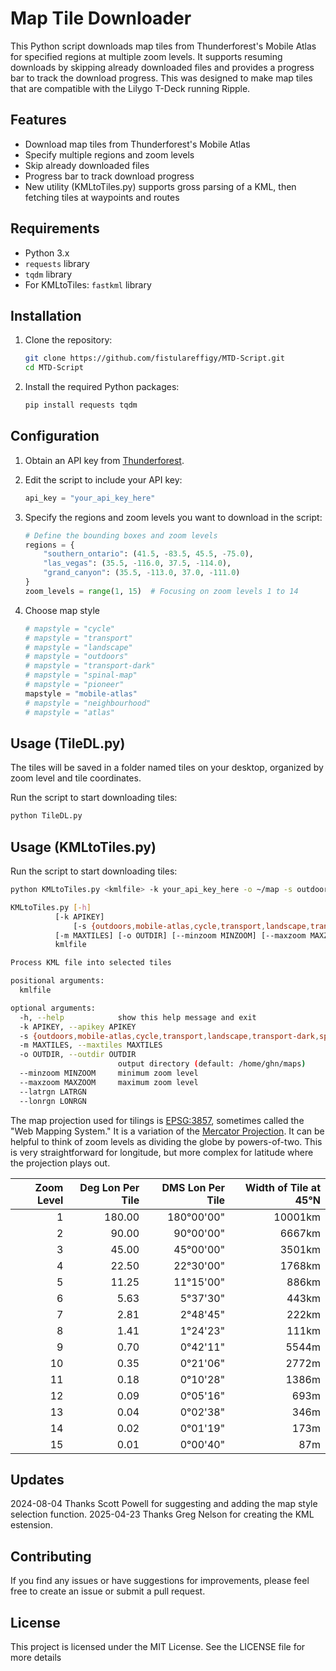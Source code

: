 # Map Tile Downloader

This Python script downloads map tiles from Thunderforest's Mobile Atlas for specified regions at multiple zoom levels. It supports resuming downloads by skipping already downloaded files and provides a progress bar to track the download progress. This was designed to make map tiles that are compatible with the Lilygo T-Deck running Ripple. 

## Features

- Download map tiles from Thunderforest's Mobile Atlas
- Specify multiple regions and zoom levels
- Skip already downloaded files
- Progress bar to track download progress
- New utility (KMLtoTiles.py) supports gross parsing of a KML,
  then fetching tiles at waypoints and routes

## Requirements

- Python 3.x
- `requests` library
- `tqdm` library
- For KMLtoTiles: `fastkml` library

## Installation

1. Clone the repository:

    ```bash
    git clone https://github.com/fistulareffigy/MTD-Script.git
    cd MTD-Script
    ```

2. Install the required Python packages:

    ```bash
    pip install requests tqdm
    ```

## Configuration

1. Obtain an API key from [Thunderforest](https://www.thunderforest.com/docs/apikeys/).

2. Edit the script to include your API key:

    ```python
    api_key = "your_api_key_here"
    ```

3. Specify the regions and zoom levels you want to download in the script:

    ```python
    # Define the bounding boxes and zoom levels
    regions = {
        "southern_ontario": (41.5, -83.5, 45.5, -75.0),
        "las_vegas": (35.5, -116.0, 37.5, -114.0),
        "grand_canyon": (35.5, -113.0, 37.0, -111.0)
    }
    zoom_levels = range(1, 15)  # Focusing on zoom levels 1 to 14
    ```

4. Choose map style

    ```python
    # mapstyle = "cycle"
    # mapstyle = "transport"
    # mapstyle = "landscape"
    # mapstyle = "outdoors"
    # mapstyle = "transport-dark"
    # mapstyle = "spinal-map"
    # mapstyle = "pioneer"
    mapstyle = "mobile-atlas"
    # mapstyle = "neighbourhood"
    # mapstyle = "atlas"
    ```
    

   
   
## Usage (TileDL.py)

The tiles will be saved in a folder named tiles on your desktop, organized by zoom level and tile coordinates.

Run the script to start downloading tiles:

```bash
python TileDL.py
```

## Usage (KMLtoTiles.py)

Run the script to start downloading tiles:

```bash
python KMLtoTiles.py <kmlfile> -k your_api_key_here -o ~/map -s outdoors -m 1000

KMLtoTiles.py [-h]
	      [-k APIKEY]
              [-s {outdoors,mobile-atlas,cycle,transport,landscape,transport-dark,spinal-map,pioneer,neighbourhood,atlas}]
	      [-m MAXTILES] [-o OUTDIR] [--minzoom MINZOOM] [--maxzoom MAXZOOM] [--latrgn LATRGN] [--lonrgn LONRGN]
	      kmlfile

Process KML file into selected tiles

positional arguments:
  kmlfile

optional arguments:
  -h, --help            show this help message and exit
  -k APIKEY, --apikey APIKEY
  -s {outdoors,mobile-atlas,cycle,transport,landscape,transport-dark,spinal-map,pioneer,neighbourhood,atlas}, --style {outdoors,mobile-atlas,cycle,transport,landscape,transport-dark,spinal-map,pioneer,neighbourhood,atlas}
  -m MAXTILES, --maxtiles MAXTILES
  -o OUTDIR, --outdir OUTDIR
                        output directory (default: /home/ghn/maps)
  --minzoom MINZOOM     minimum zoom level
  --maxzoom MAXZOOM     maximum zoom level
  --latrgn LATRGN
  --lonrgn LONRGN

```

The map projection used for tilings is [EPSG:3857](https://epsg.io/3857), sometimes called the "Web Mapping System." It is a variation of the [Mercator Projection](https://en.wikipedia.org/wiki/Mercator_projection). It can be helpful to think of zoom levels as dividing the globe by powers-of-two. This is very straightforward for longitude, but more complex for latitude where the projection plays out. 

|Zoom Level|Deg Lon Per Tile|DMS Lon Per Tile|Width of Tile at 45&deg;N|
|---------:|---------------:|---------------:|------------:|
|  1       | 180.00 | 180&deg;00'00" | 10001km |
|  2       |  90.00 |  90&deg;00'00" |  6667km |
|  3       |  45.00 |  45&deg;00'00" |  3501km |
|  4	   |  22.50 |  22&deg;30'00" |  1768km |
|  5       |  11.25 |  11&deg;15'00" |   886km |
|  6       |   5.63 |   5&deg;37'30" |   443km |
|  7       |   2.81 |   2&deg;48'45" |	  222km |
|  8       |   1.41 |   1&deg;24'23" |   111km |
|  9       |   0.70 |   0&deg;42'11" |   5544m |
|  10      |   0.35 |   0&deg;21'06" |	  2772m |
|  11      |   0.18 |   0&deg;10'28" |   1386m |
|  12      |   0.09 |   0&deg;05'16" |    693m |
|  13      |   0.04 |	0&deg;02'38" |    346m |
|  14      |   0.02 |   0&deg;01'19" |    173m |
|  15      |   0.01 |   0&deg;00'40" |     87m |

## Updates
2024-08-04 Thanks Scott Powell for suggesting and adding the map style selection function.
2025-04-23 Thanks Greg Nelson for creating the KML estension.

## Contributing
If you find any issues or have suggestions for improvements, please feel free to create an issue or submit a pull request.

## License
This project is licensed under the MIT License. See the LICENSE file for more details
